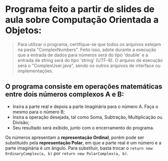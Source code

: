 # Programa feito a partir de slides de aula sobre Computação Orientada a Objetos:

> Para utilizar o programa, certifique-se que todos os arquivos estejam na pasta "ComplexNumbers". Feito isso, adote durante a execução que a entrada de dados para números será do tipo 'double' e a entrada de string será do tipo 'string' (UTF-8). O arquivo de execução será o "ComplexUser.java", sendo os outros arquivos de interface ou implementações.

## O programa consiste em operações matemáticas entre dois números complexos A e B:

+ Insira a parte real e depois a parte imaginária para o número A. Faça o mesmo para o número B;
+ Insira a operação desejada, tal como Soma, Subtração, Multiplicação ou Divisão;
+ Seu resultado será exibido, junto com o encerramento do programa.

Os números apresentam a **representação Ordinal**, porém pode ser substituído pela **representação Polar**, em que a parte real é um número e a parte imaginária é um ângulo. Para substituir, basta trocar o `return new OrdinaryComplex(a, b)` por `return new PolarComplex(a, b)`.

